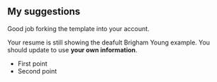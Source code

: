 ## My suggestions

Good job forking the template into your account.

Your resume is still showing the deafult Brigham Young example. You should update to use **your own information**.
- First point
- Second point